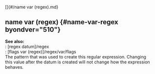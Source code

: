 []{#/name var (regex).md}    
## name var (regex) {#name-var-regex byondver="510"}    
**See also:**    
:   [regex datum]/regex    
:   [flags var (regex)]/regex/var/flags    
The pattern that was used to create this regular expression. Changing    
this value after the datum is created will not change how the expression    
behaves.  